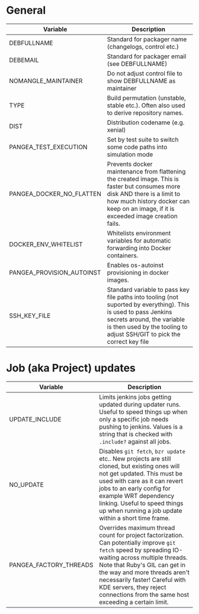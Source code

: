 # General

|Variable|Description|
|--------|-----------|
|DEBFULLNAME|Standard for packager name (changelogs, control etc.)|
|DEBEMAIL|Standard for packager email (see DEBFULLNAME)|
|NOMANGLE_MAINTAINER|Do not adjust control file to show DEBFULLNAME as maintainer|
|TYPE|Build permutation (unstable, stable etc.). Often also used to derive repository names.|
|DIST|Distribution codename (e.g. xenial)|
|PANGEA_TEST_EXECUTION|Set by test suite to switch some code paths into simulation mode|
|PANGEA_DOCKER_NO_FLATTEN|Prevents docker maintenance from flattening the created image. This is faster but consumes more disk AND there is a limit to how much history docker can keep on an image, if it is exceeded image creation fails.|
|DOCKER_ENV_WHITELIST|Whitelists environment variables for automatic forwarding into Docker containers.|
|PANGEA_PROVISION_AUTOINST|Enables os-autoinst provisioning in docker images.|
|SSH_KEY_FILE|Standard variable to pass key file paths into tooling (not suported by everything). This is used to pass Jenkins secrets around, the variable is then used by the tooling to adjust SSH/GIT to pick the correct key file|

# Job (aka Project) updates

|Variable|Description|
|--------|-----------|
|UPDATE_INCLUDE|Limits jenkins jobs getting updated during updater runs. Useful to speed things up when only a specific job needs pushing to jenkins. Values is a string that is checked with `.include?` against all jobs.|
|NO_UPDATE|Disables `git fetch`, `bzr update` etc.. New projects are still cloned, but existing ones will not get updated. This must be used with care as it can revert jobs to an early config for example WRT dependency linking. Useful to speed things up when running a job update within a short time frame.|
|PANGEA_FACTORY_THREADS|Overrides maximum thread count for project factorization. Can potentially improve `git fetch` speed by spreading IO-waiting across multiple threads. Note that Ruby's GIL can get in the way and more threads aren't necessarily faster! Careful with KDE servers, they reject connections from the same host exceeding a certain limit.|
